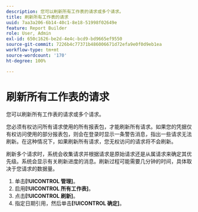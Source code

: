```yaml
---
description: 您可以刷新所有工作表的请求或多个请求。
title: 刷新所有工作表的请求
uuid: 7aa3a206-6b14-40c1-8e18-51998f02649e
feature: Report Builder
role: User, Admin
exl-id: 650c1626-be2d-4e4c-bcd9-bd9665ef9550
source-git-commit: 7226b4c77371b486006671d72efa9e0f0d9eb1ea
workflow-type: tm+mt
source-wordcount: '170'
ht-degree: 100%

---
```


# 刷新所有工作表的请求

您可以刷新所有工作表的请求或多个请求。

您必须有权访问所有请求使用的所有报表包，才能刷新所有请求。如果您的凭据仅有权访问使用的部分报表包，则会在登录时显示一条警告消息，指出一些请求无法刷新。在这种情况下，如果刷新所有请求，您无权访问的请求将不会刷新。

刷新多个请求时，系统会收集请求并根据请求是原始请求还是从属请求来确定其优先级。系统会显示有关刷新进度的消息。刷新过程可能需要几分钟的时间，具体取决于您请求的数据量。

1. 单击&#x200B;**[!UICONTROL 管理]**。
1. 启用&#x200B;**[!UICONTROL 所有工作表]**。
1. 点击&#x200B;**[!UICONTROL 刷新]**。
1. 指定日期引用，然后单击&#x200B;**[!UICONTROL 确定]**。
